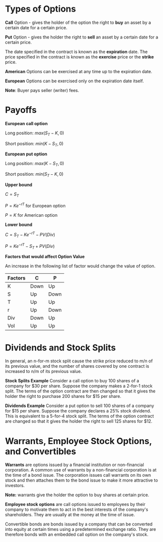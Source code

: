 Types of Options
================

**Call** Option - gives the holder of the option the right to **buy** an asset by a certain date for a certain price.

**Put** Option - gives the holder the right to **sell** an asset by a certain date for a certain price.

The date specified in the contract is known as the **expiration** date. The price specified in the contract is known as the **exercise** price or the **strike** price.

**American** Options can be exercised at any time up to the expiration date.

**European** Options can be exercised only on the expiration date itself.

**Note**: Buyer pays seller (writer) fees.

Payoffs
=======

**European call option**

Long position: $max(S_T - K, 0)$

Short position: $min(K - S_T, 0)$

**European put option**

Long position: $max(K - S_T, 0)$

Short position: $min(S_T - K, 0)$

**Upper bound**

$C = S_T$

$P = Ke^{-rT}$ for European option

$P = K$ for American option

**Lower bound**

$C = S_T - Ke^{-rT} - PV(Div)$

$P = Ke^{-rT} - S_T + PV(Div)$

**Factors that would affect Option Value**

An increase in the following list of factor would change the value of option.

|Factors|   C   |   P   |
|-------|-------|-------|
|   K   |  Down |   Up  |
|   S   |   Up  |  Down |
|   T   |   Up  |   Up  |
|   r   |   Up  |  Down |
|  Div  |  Down |   Up  |
|  Vol  |   Up  |   Up  |


Dividends and Stock Splits
==========================

In general,  an n-for-m stock split cause the strike price reduced to m/n of its previous value, and the number of shares covered by one contract is increased to n/m of its previous value.

**Stock Splits Example**
Consider a call option to buy 100 shares of a company for \$30 per share. Suppose the company makes a 2-for-1 stock split. The terms of the option contract are then
changed so that it gives the holder the right to purchase 200 shares for \$15 per share.

**Dividends Example**
Consider a put option to sell 100 shares of a company for \$15 per share. Suppose the company declares a 25\% stock dividend. This is equivalent to a 5-for-4 stock split. The terms of the option contract are changed so that it gives the holder the right to sell 125 shares for $12.

Warrants, Employee Stock Options, and Convertibles
==================================================

**Warrants** are options issued by a financial institution or non-financial corporation. A common use of warrants by a non-financial corporation is at the time of a bond issue. The corporation issues call warrants on its own stock and then attaches them to the bond issue to make it more attractive to investors.

**Note:** warrants give the holder the option to buy shares at certain price.

**Employee stock options** are call options issued to employees by their company to motivate them to act in the best interests of the company's shareholders. They are usually at the money at the time of issue.

Convertible bonds are bonds issued by a company that can be converted into equity at certain times using a predetermined exchange ratio. They are therefore bonds with an embedded call option on the company's stock.













